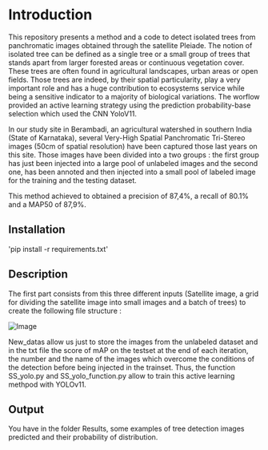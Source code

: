 # Introduction

This repository presents a method and a code to detect isolated trees from panchromatic images obtained through the satellite Pleiade.
The notion of isolated tree can be defined as a single tree or a small group of trees that stands apart from larger forested areas or continuous vegetation cover. These trees are often found in agricultural landscapes, urban areas or open fields.
Those trees are indeed, by their spatial particularity, play a very important role and has a huge contribution to ecosystems service while being a sensitive indicator to a majority of biological variations.
The worflow provided an active learning strategy using the prediction probability-base selection which used the CNN YoloV11.

In our study site in Berambadi, an agricultural watershed in southern India (State of Karnataka), several Very-High Spatial Panchromatic Tri-Stereo images (50cm of spatial resolution) have been captured those last years on this site. 
Those images have been divided into a two groups : the first group has just been injected into a large pool of unlabeled images and the second one, has been annoted and then injected into a small pool of labeled image for the training and the testing dataset.

This method achieved to obtained a precision of 87,4%, a recall of 80.1% and a MAP50 of 87,9%.

## Installation

'pip install -r requirements.txt'

## Description

The first part consists from this three different inputs (Satellite image, a grid for dividing the satellite image into small images and a batch of trees) to create the following file structure :


![Image](https://github.com/user-attachments/assets/d815961a-3ceb-4c26-ba5d-ccd96e33d16b)



New_datas allow us just to store the images from the unlabeled dataset and in the txt file the score of mAP on the testset at the end of each iteration, the number and the name of the images which overcome the conditions of the detection before being injected in the trainset. 
Thus, the function SS_yolo.py and SS_yolo_function.py allow to train this active learning methpod with YOLOv11.

## Output

You have in the folder Results, some examples of tree detection images predicted and their probability of distribution.



